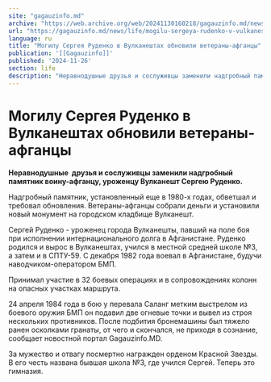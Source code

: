 ```yaml
---
site: "gagauzinfo.md"
archive: "https://web.archive.org/web/20241130160218/gagauzinfo.md/news/life/mogilu-sergeya-rudenko-v-vulkaneshtah-obnovili-veterani-afgantsi"
url: "https://gagauzinfo.md/news/life/mogilu-sergeya-rudenko-v-vulkaneshtah-obnovili-veterani-afgantsi"
language: ru
title: "Могилу Сергея Руденко в Вулканештах обновили ветераны-афганцы"
publication: '[[Gagauzinfo]]'
published: '2024-11-26'
section: life
description: "Неравнодушные друзья и сослуживцы заменили надгробный памятник воину-афганцу, уроженцу Вулканешт Сергею Руденко."
---
```


# Могилу Сергея Руденко в Вулканештах обновили ветераны-афганцы

**Неравнодушные  друзья и сослуживцы заменили надгробный памятник воину-афганцу, уроженцу Вулканешт Сергею Руденко.**

Надгробный памятник, установленный еще в 1980-х годах, обветшал и требовал обновления. Ветераны-афганцы собрали деньги и установили новый монумент на городском кладбище Вулканешт.

Сергей Руденко - уроженец города Вулканешты, павший на поле боя при исполнении интернационального долга в Афганистане. Руденко родился и вырос в Вулканештах, учился в местной средней школе №3, а затем и в СПТУ-59. С декабря 1982 года воевал в Афганистане, будучи наводчиком-оператором БМП.

Принимал участие в 32 боевых операциях и в сопровождениях колонн на опасных участках маршрута.

24 апреля 1984 года в бою у перевала Саланг метким выстрелом из боевого оружия БМП он подавил две огневые точки и вывел из строя нескольких противников. После подбития бронемашины был тяжело ранен осколками гранаты, от чего и скончался, не приходя в сознание, сообщает новостной портал Gagauzinfo.MD.

За мужество и отвагу посмертно награжден орденом Красной Звезды. В его честь названа бывшая школа №3, где учился Сергей. Теперь это гимназия.